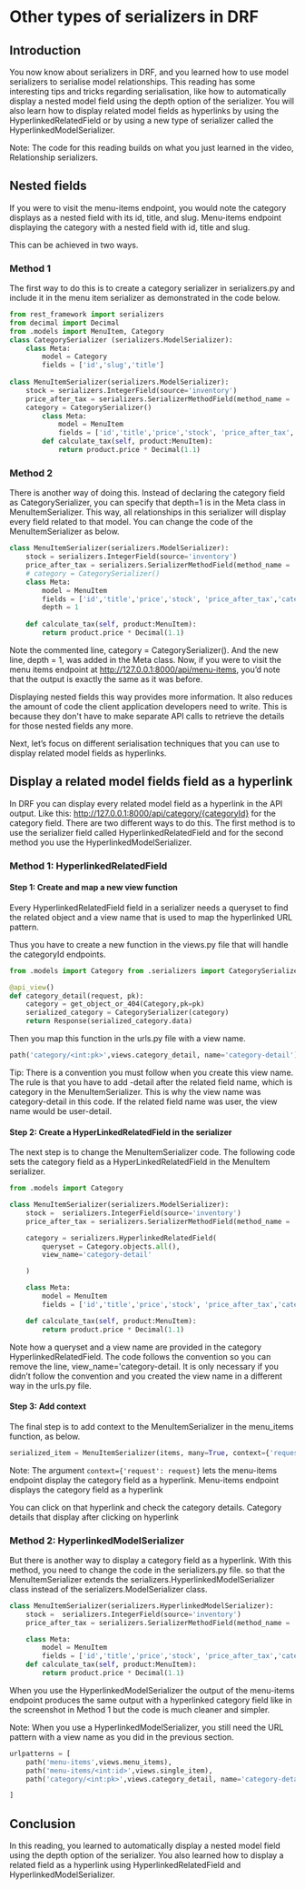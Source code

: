 # Other types of serializers in DRF

## Introduction

You now know about serializers in DRF, and you learned how to use model serializers to serialise model relationships.
This reading has some interesting tips and tricks regarding serialisation, like how to automatically display a nested
model field using the depth option of the serializer. You will also learn how to display related model fields as
hyperlinks by using the HyperlinkedRelatedField or by using a new type of serializer called the
HyperlinkedModelSerializer.

Note: The code for this reading builds on what you just learned in the video, Relationship serializers.

## Nested fields

If you were to visit the menu-items endpoint, you would note the category displays as a nested field with its id, title,
and slug.
Menu-items endpoint displaying the category with a nested field with id, title and slug.

This can be achieved in two ways.
### Method 1

The first way to do this is to create a category serializer in serializers.py and include it in the menu item serializer
as demonstrated in the code below.

```python
from rest_framework import serializers
from decimal import Decimal
from .models import MenuItem, Category 
class CategorySerializer (serializers.ModelSerializer):
    class Meta:
        model = Category
        fields = ['id','slug','title']
        
class MenuItemSerializer(serializers.ModelSerializer):
    stock = serializers.IntegerField(source='inventory')
    price_after_tax = serializers.SerializerMethodField(method_name = 'calculate_tax')
    category = CategorySerializer()
        class Meta:
            model = MenuItem
            fields = ['id','title','price','stock', 'price_after_tax','category'] 
        def calculate_tax(self, product:MenuItem):
            return product.price * Decimal(1.1)
```

### Method 2

There is another way of doing this. Instead of declaring the category field as CategorySerializer, you can specify that
depth=1 is in the Meta class in MenuItemSerializer. This way, all relationships in this serializer will display every
field related to that model. You can change the code of the MenuItemSerializer as below.

```python
class MenuItemSerializer(serializers.ModelSerializer):
    stock = serializers.IntegerField(source='inventory')
    price_after_tax = serializers.SerializerMethodField(method_name = 'calculate_tax')
    # category = CategorySerializer()
    class Meta:
        model = MenuItem
        fields = ['id','title','price','stock', 'price_after_tax','category']
        depth = 1 
        
    def calculate_tax(self, product:MenuItem):
        return product.price * Decimal(1.1)
```

Note the commented line, category = CategorySerializer(). And the new line, depth = 1, was added in the Meta class. Now,
if you were to visit the menu items endpoint at http://127.0.0.1:8000/api/menu-items, you’d note that the output is
exactly the same as it was before.

Displaying nested fields this way provides more information. It also reduces the amount of code the client application
developers need to write. This is because they don't have to make separate API calls to retrieve the details for those
nested fields any more.

Next, let’s focus on different serialisation techniques that you can use to display related model fields as hyperlinks.
## Display a related model fields field as a hyperlink

In DRF you can display every related model field as a hyperlink in the API output. Like
this:  http://127.0.0.1:8000/api/category/{categoryId}  for the category field. There are two different ways to do this.
The first method is to use the serializer field called HyperlinkedRelatedField and for the second method you use the
HyperlinkedModelSerializer.
### Method 1: HyperlinkedRelatedField

#### Step 1: Create and map a new view function

Every HyperlinkedRelatedField field in a serializer needs a queryset to find the related object and a view name that is
used to map the hyperlinked URL pattern.

Thus you have to create a new function in the views.py file that will handle the categoryId endpoints.
````python
from .models import Category from .serializers import CategorySerializer

@api_view()
def category_detail(request, pk):
    category = get_object_or_404(Category,pk=pk)
    serialized_category = CategorySerializer(category)
    return Response(serialized_category.data)
````

Then you map this function in the urls.py file with a view name.
````python
path('category/<int:pk>',views.category_detail, name='category-detail')
````

Tip: There is a convention you must follow when you create this view name. The rule is that you have to add -detail
after the related field name, which is category in the MenuItemSerializer. This is why the view name was category-detail
in this code. If the related field name was user, the view name would be user-detail.

#### Step 2: Create a HyperLinkedRelatedField in the serializer

The next step is to change the MenuItemSerializer code. The following code sets the category field as a
HyperLinkedRelatedField in the MenuItem serializer.
````python
from .models import Category

class MenuItemSerializer(serializers.ModelSerializer):
    stock =  serializers.IntegerField(source='inventory')
    price_after_tax = serializers.SerializerMethodField(method_name = 'calculate_tax')

    category = serializers.HyperlinkedRelatedField(
        queryset = Category.objects.all(),
        view_name='category-detail'

    )

    class Meta:
        model = MenuItem
        fields = ['id','title','price','stock', 'price_after_tax','category']    

    def calculate_tax(self, product:MenuItem):
        return product.price * Decimal(1.1)
````

Note how a queryset and a view name are provided in the category HyperlinkedRelatedField. The code follows the
convention so you can remove the line, view_name='category-detail. It is only necessary if you didn’t follow the
convention and you created the view name in a different way in the urls.py file.

#### Step 3: Add context

The final step is to add context to the MenuItemSerializer in the menu_items function, as below.
````python
serialized_item = MenuItemSerializer(items, many=True, context={'request': request})
````

Note: The argument <code>context={'request': request}</code> lets the menu-items endpoint display the category field as
a hyperlink.
Menu-items endpoint displays the category field as a hyperlink

You can click on that hyperlink and check the category details.
Category details that display after clicking on hyperlink
### Method 2: HyperlinkedModelSerializer

But there is another way to display a category field as a hyperlink. With this method, you need to change the code in
the serializers.py file. so that the MenuItemSerializer extends the serializers.HyperlinkedModelSerializer class instead
of the serializers.ModelSerializer class.
````python
class MenuItemSerializer(serializers.HyperlinkedModelSerializer):
    stock =  serializers.IntegerField(source='inventory')
    price_after_tax = serializers.SerializerMethodField(method_name = 'calculate_tax')

    class Meta:
        model = MenuItem
        fields = ['id','title','price','stock', 'price_after_tax','category']
    def calculate_tax(self, product:MenuItem):
        return product.price * Decimal(1.1)
````

When you use the HyperlinkedModelSerializer the output of the menu-items endpoint produces the same output with a
hyperlinked category field like in the screenshot in Method 1 but the code is much cleaner and simpler.

Note: When you use a HyperlinkedModelSerializer, you still need the URL pattern with a view name as you did in the
previous section.
````python
urlpatterns = [ 
    path('menu-items',views.menu_items),
    path('menu-items/<int:id>',views.single_item),
    path('category/<int:pk>',views.category_detail, name='category-detail')

]
````
## Conclusion

In this reading, you learned to automatically display a nested model field using the depth option of the serializer. You
also learned how to display a related field as a hyperlink using HyperlinkedRelatedField and HyperlinkedModelSerializer.